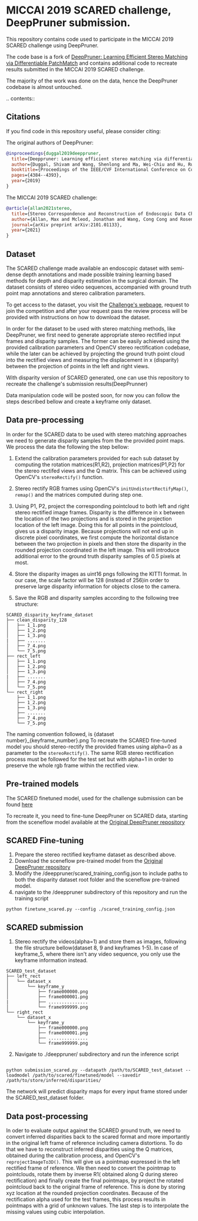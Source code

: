 MICCAI 2019 SCARED challenge, DeepPruner submission.
===========================================

This repository contains code used to participate in the MICCAI 2019 SCARED challenge using DeepPruner.

The code base is a fork of [DeepPruner: Learning Efficient Stereo Matching via Differentiable PatchMatch](https://arxiv.org/abs/1909.05845)
and contains additional code to recreate results submitted in the MICCAI 2019 SCARED challenge.

The majority of the work was done on the data, hence the DeepPruner codebase is almost untouched.

.. contents::

Citations
---------

If you find code in this repository useful, please consider citing:

The original authors of DeepPruner:

```bibtex
@inproceedings{duggal2019deeppruner,
  title={Deeppruner: Learning efficient stereo matching via differentiable patchmatch},
  author={Duggal, Shivam and Wang, Shenlong and Ma, Wei-Chiu and Hu, Rui and Urtasun, Raquel},
  booktitle={Proceedings of the IEEE/CVF International Conference on Computer Vision},
  pages={4384--4393},
  year={2019}
}
```

The MICCAI 2019 SCARED challenge:

```bibtex
@article{allan2021stereo,
  title={Stereo Correspondence and Reconstruction of Endoscopic Data Challenge},
  author={Allan, Max and Mcleod, Jonathan and Wang, Cong Cong and Rosenthal, Jean Claude and Fu, Ke Xue and Zeffiro, Trevor and Xia, Wenyao and Zhanshi, Zhu and Luo, Huoling and Zhang, Xiran and others},
  journal={arXiv preprint arXiv:2101.01133},
  year={2021}
}
```

Dataset
-------

The SCARED challenge made available an endoscopic dataset with semi-dense depth annotations
and made possible training learning based methods for depth and disparity estimation
in the surgical domain. The dataset consists of stereo video sequences, accompanied with
ground truth point map annotations and stereo calibration parameters.

To get access to the dataset, you visit the [Challenge's webpage](https://endovissub2019-scared.grand-challenge.org/Home/),
request to join the competition and after your request pass the review process
will be provided with instructions on how to download the dataset.

In order for the dataset to be used with stereo matching methods, like DeepPruner, we
first need to generate appropriate stereo rectified input frames and disparity
samples. The former can be easily achieved using the provided calibration
parameters and OpenCV stereo rectification codebase, while the later can be achieved by
projecting the ground truth point cloud into the rectified views and measuring the
displacement in x (disparity) between the projection of points in the left and right views.

With disparity version of SCARED generated, one can use this repository to recreate
the challenge's submission results(DeepPrunner)

Data manipulation code will be posted soon, for now you can follow the steps
described bellow and create a keyframe only dataset.

Data pre-processing
-------------------

In order for the SCARED data to be used with stereo matching approaches we need
to generate disparity samples from the the provided point maps. We process the data
the following the step bellow:

1. Extend the calibration parameters provided for each sub dataset by computing
the rotation matrices(R1,R2), projection matrices(P1,P2) for the stereo
rectifed views and the Q matrix. This can be achieved using OpenCV's
`stereoRectify()` function.

2. Stereo rectify RGB frames using OpenCV's `initUndistortRectifyMap()`, `remap()`
and the matrices computed during step one.

3. Using P1, P2, project the corresponding pointcloud to both left and right stereo rectified
image frames. Disparity is the difference in x between the location of the two
projections and is stored in the projection location of the
left image. Doing this for all points in the pointcloud, gives us a disparity
image. Because projections will not end up in discrete pixel coordinates, we
first compute the horizontal distance between the two projection in pixels
and then store the disparity in the rounded projection coordinated in the
left image. This will introduce additional error to the ground truth disparity
samples of 0.5 pixels at most.

4. Store the disparity images as uint16 pngs following the KITTI format. In our
case, the scale factor will be 128 (instead of 256)in order to preserve large
disparity information for objects close to the camera.

5. Save the RGB and disparity samples according to the following tree structure:

```tree
SCARED_disparity_keyframe_dataset
├── clean_disparity_128
│   ├── 1_1.png
│   ├── 1_2.png
│   ├── 1_3.png
|   ├── .......
│   ├── 7_4.png
│   └── 7_5.png
├── rect_left
│   ├── 1_1.png
│   ├── 1_2.png
│   ├── 1_3.png
|   ├── .......
│   ├── 7_4.png
│   └── 7_5.png
└── rect_right
    ├── 1_1.png
    ├── 1_2.png
    ├── 1_3.png
    ├── .......
    ├── 7_4.png
    └── 7_5.png
```

The naming convention followed, is {dataset number}_{keyframe_number}.png
To recreate the SCARED fine-tuned model you should stereo-rectify the provided
frames using alpha=0 as a parameter to the `stereoRectify()`.
The same RGB stereo rectification process must be followed for the test set but
with alpha=1 in order to preserve the whole rgb frame within the rectified view.

Pre-trained models
-----------------

The SCARED finetuned model, used for the challenge submission can be found [here](https://liveuclac-my.sharepoint.com/:u:/g/personal/ucabdps_ucl_ac_uk/EcRDTpJcmFxGsU9nNYcTFEQBbnEWnS0h2OUSlol7ynnzYQ?e=kd5K6p)

To recreate it, you need to fine-tune DeepPruner on SCARED data, starting from the sceneflow model
available at the [Original DeepPruner repository](https://github.com/uber-research/DeepPruner)

SCARED Fine-tuning
-----------------

1. Prepare the stereo rectified keyframe dataset as described above.
2. Download the sceneflow pre-trained model from the [Original DeepPruner repository](https://github.com/uber-research/DeepPruner)
3. Modify the /deeppruner/scared_training_config.json to include paths to both
the disparity dataset root folder and the sceneflow pre-trained model.
4. navigate to the /deeppruner subdirectory of this repository and run the training script

```code
python finetune_scared.py --config ./scared_training_config.json
```

SCARED submission
-----------------

1. Stereo rectify the videos(alpha=1) and store them as images, following the file structure
bellow(dataset 8, 9 and keyframes 1-5). In case of keyframe_5, where
there isn't any video sequence, you only use the keyframe information instead.

```tree
SCARED_test_dataset
├── left_rect
│   └── dataset_x
│       └── keyframe_y
│           ├── frame000000.png
│           ├── frame000001.png
|           ├── ...............
│           └── frame999999.png
└── right_rect
    └── dataset_x
        └── keyframe_y
            ├── frame000000.png
            ├── frame000001.png
            ├── ...............
            └── frame999999.png

```

2. Navigate to ./deeppruner/ subdirectory and run the inference script

```code

python submission_scared.py --datapath /path/to/SCARED_test_dataset --loadmodel /path/to/scared/finetuned/model --savedir /path/to/store/inferred/disparities/

```

The network will predict disparity maps for every input frame stored under the
SCARED_test_dataset folder.

Data post-processing
--------------------

In oder to evaluate output against the SCARED ground truth, we need to convert
inferred disparities back to the scared format and more importantly in the
original left frame of reference including camera distortions. To do that we
have to reconstruct inferred disparities using the Q matrices, obtained during the
calibration process, and OpenCV's `reprojectImageTo3D()`. This will give us a
pointmap expressed in the left rectified frame of reference. We then need to convert the
pointmap to pointclouds, rotate them by inverse R1( obtained along Q during stereo
rectification) and finally create the final pointmaps, by project the rotated pointcloud
back to the original frame of reference. This is done by storing xyz location at the rounded
projection coordinates. Because of the rectification alpha used for the test frames,
this process results in pointmaps with a grid of unknown values. The last step is to interpolate
the missing values using cubic interpolation.

